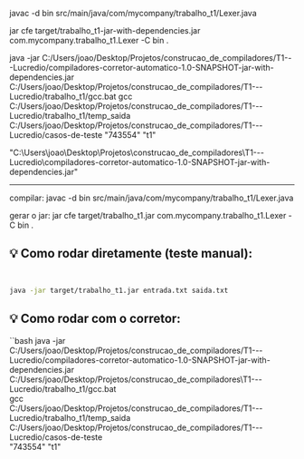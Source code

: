 javac -d bin src/main/java/com/mycompany/trabalho_t1/Lexer.java


jar cfe target/trabalho_t1-jar-with-dependencies.jar com.mycompany.trabalho_t1.Lexer -C bin .

java -jar C:/Users/joao/Desktop/Projetos/construcao_de_compiladores/T1---Lucredio/compiladores-corretor-automatico-1.0-SNAPSHOT-jar-with-dependencies.jar  C:/Users/joao/Desktop/Projetos/construcao_de_compiladores/T1---Lucredio/trabalho_t1/gcc.bat gcc C:/Users/joao/Desktop/Projetos/construcao_de_compiladores/T1---Lucredio/trabalho_t1/temp_saida C:/Users/joao/Desktop/Projetos/construcao_de_compiladores/T1---Lucredio/casos-de-teste "743554" "t1"

"C:\Users\joao\Desktop\Projetos\construcao_de_compiladores\T1---Lucredio\compiladores-corretor-automatico-1.0-SNAPSHOT-jar-with-dependencies.jar"


---------

compilar:
javac -d bin src/main/java/com/mycompany/trabalho_t1/Lexer.java

gerar o jar:
jar cfe target/trabalho_t1.jar com.mycompany.trabalho_t1.Lexer -C bin .

## 💡 Como rodar diretamente (teste manual):
```bash


java -jar target/trabalho_t1.jar entrada.txt saida.txt
``` 
## 💡 Como rodar com o corretor:
``bash
java -jar C:/Users/joao/Desktop/Projetos/construcao_de_compiladores/T1---Lucredio/compiladores-corretor-automatico-1.0-SNAPSHOT-jar-with-dependencies.jar \
C:/Users/joao/Desktop/Projetos/construcao_de_compiladores\T1---Lucredio/trabalho_t1/gcc.bat \
gcc \
C:/Users/joao/Desktop/Projetos/construcao_de_compiladores/T1---Lucredio/trabalho_t1/temp_saida \
C:/Users/joao/Desktop/Projetos/construcao_de_compiladores/T1---Lucredio/casos-de-teste \
"743554" "t1"
``` 